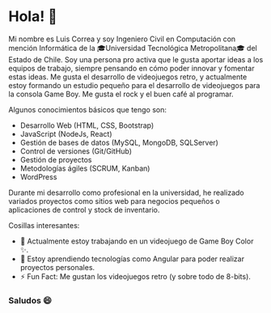 # Hola! 👋

Mi nombre es Luis Correa y soy Ingeniero Civil en Computación con mención Informática de la 🎓Universidad Tecnológica Metropolitana🎓 del Estado de Chile. Soy una persona pro activa que le gusta aportar ideas a los equipos de trabajo, siempre pensando en cómo poder innovar y fomentar estas ideas. Me gusta el desarrollo de videojuegos retro, y actualmente estoy formando un estudio pequeño para el desarrollo de videojuegos para la consola Game Boy. Me gusta el rock y el buen café al programar.

Algunos conocimientos básicos que tengo son:

- Desarrollo Web (HTML, CSS, Bootstrap)
- JavaScript (NodeJs, React)
- Gestión de bases de datos (MySQL, MongoDB, SQLServer)
- Control de versiones (Git/GitHub)
- Gestión de proyectos
- Metodologías ágiles (SCRUM, Kanban)
- WordPress

Durante mi desarrollo como profesional en la universidad, he realizado variados proyectos como sitios web para negocios pequeños o aplicaciones de control y stock de inventario.

Cosillas interesantes:

- 🔭 Actualmente estoy trabajando en un videojuego de Game Boy Color ✨.
- 🌱 Estoy aprendiendo tecnologías como Angular para poder realizar proyectos personales.
- ⚡ Fun Fact: Me gustan los videojuegos retro (y sobre todo de 8-bits).

### Saludos 😄
